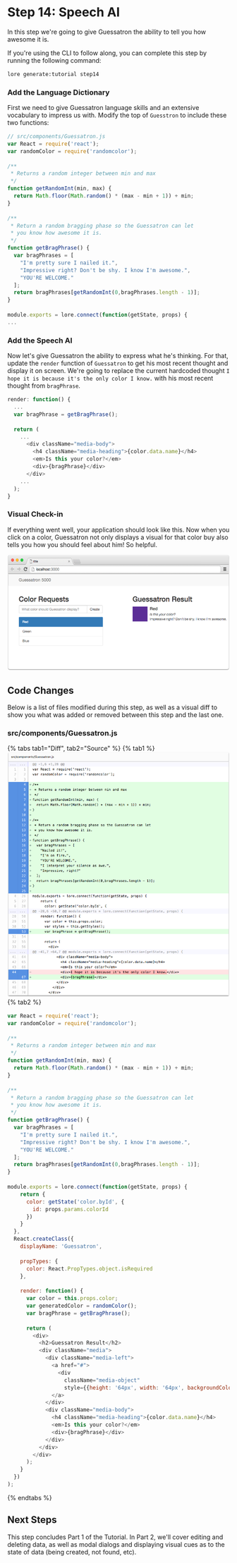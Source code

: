 # Step 14: Speech AI

In this step we're going to give Guessatron the ability to tell you how awesome it is.

If you're using the CLI to follow along, you can complete this step by running the following command:

```sh
lore generate:tutorial step14
```

### Add the Language Dictionary

First we need to give Guessatron language skills and an extensive vocabulary to impress us with. Modify the top of 
`Guesstron` to include these two functions:

```js
// src/components/Guessatron.js
var React = require('react');
var randomColor = require('randomcolor');

/**
 * Returns a random integer between min and max
 */
function getRandomInt(min, max) {
  return Math.floor(Math.random() * (max - min + 1)) + min;
}

/**
 * Return a random bragging phase so the Guessatron can let
 * you know how awesome it is.
 */
function getBragPhrase() {
  var bragPhrases = [
    "I'm pretty sure I nailed it.",
    "Impressive right? Don't be shy. I know I'm awesome.",
    "YOU'RE WELCOME."
  ];
  return bragPhrases[getRandomInt(0,bragPhrases.length - 1)];
}

module.exports = lore.connect(function(getState, props) {
...
```

### Add the Speech AI

Now let's give Guessatron the ability to express what he's thinking.  For that, update the `render` function of 
`Guessatron` to get his most recent thought and display it on screen. We're going to replace the current hardcoded
thought `I hope it is because it's the only color I know.` with his most recent thought from `bragPhrase`.
 
```js
render: function() {
  ...
  var bragPhrase = getBragPhrase();

  return (
    ...
      <div className="media-body">
        <h4 className="media-heading">{color.data.name}</h4>
        <em>Is this your color?</em>
        <div>{bragPhrase}</div>
      </div>
    ...
  );
}
```

### Visual Check-in

If everything went well, your application should look like this. Now when you click on a color, Guessatron not only
displays a visual for that color buy also tells you how you should feel about him! So helpful.

![New Lore App](../../images/step14-visual.png)

## Code Changes

Below is a list of files modified during this step, as well as a visual diff to show you what was added or removed 
between this step and the last one.

### src/components/Guessatron.js

{% tabs tab1="Diff", tab2="Source" %}
{% tab1 %}
![New Lore App](../../images/step14-diff-guessatron.png)
{% tab2 %}
```js
var React = require('react');
var randomColor = require('randomcolor');

/**
 * Returns a random integer between min and max
 */
function getRandomInt(min, max) {
  return Math.floor(Math.random() * (max - min + 1)) + min;
}

/**
 * Return a random bragging phase so the Guessatron can let
 * you know how awesome it is.
 */
function getBragPhrase() {
  var bragPhrases = [
    "I'm pretty sure I nailed it.",
    "Impressive right? Don't be shy. I know I'm awesome.",
    "YOU'RE WELCOME."
  ];
  return bragPhrases[getRandomInt(0,bragPhrases.length - 1)];
}

module.exports = lore.connect(function(getState, props) {
    return {
      color: getState('color.byId', {
        id: props.params.colorId
      })
    }
  },
  React.createClass({
    displayName: 'Guessatron',

    propTypes: {
      color: React.PropTypes.object.isRequired
    },

    render: function() {
      var color = this.props.color;
      var generatedColor = randomColor();
      var bragPhrase = getBragPhrase();

      return (
        <div>
          <h2>Guessatron Result</h2>
          <div className="media">
            <div className="media-left">
              <a href="#">
                <div
                  className="media-object"
                  style={{height: '64px', width: '64px', backgroundColor: generatedColor}} />
              </a>
            </div>
            <div className="media-body">
              <h4 className="media-heading">{color.data.name}</h4>
              <em>Is this your color?</em>
              <div>{bragPhrase}</div>
            </div>
          </div>
        </div>
      );
    }
  })
);
```
{% endtabs %}

## Next Steps

This step concludes Part 1 of the Tutorial. In Part 2, we'll cover editing and deleting data, as well as modal dialogs 
and displaying visual cues as to the state of data (being created, not found, etc).
